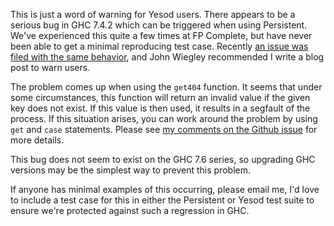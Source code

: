 This is just a word of warning for Yesod users. There appears to be a serious
bug in GHC 7.4.2 which can be triggered when using Persistent. We've
experienced this quite a few times at FP Complete, but have never been able to
get a minimal reproducing test case. Recently [an issue was filed with the same
behavior](https://github.com/snoyberg/keter/issues/28), and John Wiegley
recommended I write a blog post to warn users.

The problem comes up when using the `get404` function. It seems that under some
circumstances, this function will return an invalid value if the given key does
not exist. If this value is then used, it results in a segfault of the process.
If this situation arises, you can work around the problem by using `get` and
`case` statements. Please see [my comments on the Github
issue](https://github.com/snoyberg/keter/issues/28#issuecomment-25543946) for
more details.

This bug does not seem to exist on the GHC 7.6 series, so upgrading GHC
versions may be the simplest way to prevent this problem.

If anyone has minimal examples of this occurring, please email me, I'd love to
include a test case for this in either the Persistent or Yesod test suite to
ensure we're protected against such a regression in GHC.
